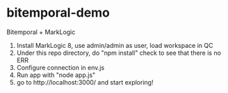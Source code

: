 # bitemporal-demo
Bitemporal + MarkLogic

1. Install MarkLogic 8, use admin/admin as user, load workspace in QC
2. Under this repo directory, do "npm install"
   check to see that there is no ERR
3. Configure connection in env.js
4. Run app with "node app.js"
5. go to http://localhost:3000/ and start exploring!
